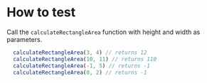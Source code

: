 # How to test

Call the ```calculateRectangleArea``` function with height and width as parameters.

```javascript
  calculateRectangleArea(3, 4) // returns 12
  calculateRectangleArea(10, 11) // returns 110
  calculateRectangleArea(-1, 5) // returns -1
  calculateRectangleArea(0, 2) // returns -1
```
